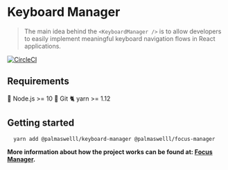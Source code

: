 
# Keyboard Manager

> The main idea behind the `<KeyboardManager />` is to allow developers to easily implement meaningful keyboard navigation flows in React applications.

[![CircleCI](https://circleci.com/gh/Palmaswell/keyboard-manager/tree/master.svg?style=svg)](https://circleci.com/gh/Palmaswell/keyboard-manager/tree/master)

## Requirements

🚀 Node.js >= 10
🌲 Git
🐈 yarn >= 1.12

## Getting started

```bash
  yarn add @palmaswelll/keyboard-manager @palmaswelll/focus-manager
```

**More information about how the project works can be found at: [Focus Manager](https://github.com/Palmaswell/focus-manager).**

